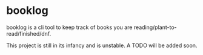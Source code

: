 # booklog
booklog is a cli tool to keep track of books you are reading/plant-to-read/finished/dnf. 

This project is still in its infancy and is unstable. A TODO will be added soon.
